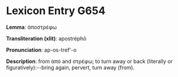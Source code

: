 # Lexicon Entry G654

**Lemma**: ἀποστρέφω

**Transliteration (xlit)**: apostréphō

**Pronunciation**: ap-os-tref'-o

**Description**:
from ἀπό and στρέφω; to turn away or back (literally or figuratively):--bring again, pervert, turn away (from).
